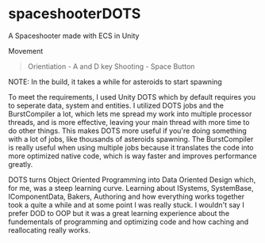 # spaceshooterDOTS

A Spaceshooter made with ECS in Unity

Movement
>Orientiation - A and D key
>Shooting - Space Button

NOTE:
In the build, it takes a while for asteroids to start spawning

To meet the requirements, I used Unity DOTS which by default requires you to seperate data, system and entities. I utilized DOTS jobs and the BurstCompiler a lot, which lets me spread my work into multiple processor threads, and is more effective, leaving your main thread with more time to do other things. This makes DOTS more useful if you're doing something with a lot of jobs, like thousands of asteroids spawning. The BurstCompiler is really useful when using multiple jobs because it translates the code into more optimized native code, which is way faster and improves performance greatly.

DOTS turns Object Oriented Programming into Data Oriented Design which, for me, was a steep learning curve. Learning about ISystems, SystemBase, IComponentData, Bakers, Authoring and how everything works together took a quite a while and at some point I was really stuck. I wouldn't say I prefer DOD to OOP but it was a great learning experience about the fundementals of programming and optimizing code and how caching and reallocating really works.

